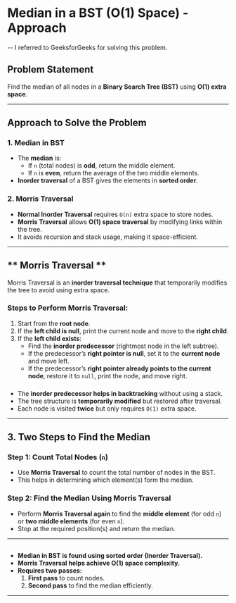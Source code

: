 # Median in a BST (O(1) Space) - Approach

-- I referred to GeeksforGeeks for solving this problem.

##  Problem Statement
Find the median of all nodes in a **Binary Search Tree (BST)** using **O(1) extra space**.

---

## **Approach to Solve the Problem**

### **1. Median in BST**
- The **median** is:
  - If `n` (total nodes) is **odd**, return the middle element.
  - If `n` is **even**, return the average of the two middle elements.
- **Inorder traversal** of a BST gives the elements in **sorted order**.

### **2. Morris Traversal**
- **Normal Inorder Traversal** requires `O(n)` extra space to store nodes.
- **Morris Traversal** allows **O(1) space traversal** by modifying links within the tree.
- It avoids recursion and stack usage, making it space-efficient.

---

## ** Morris Traversal **
Morris Traversal is an **inorder traversal technique** that temporarily modifies the tree to avoid using extra space.

### **Steps to Perform Morris Traversal:**
1. Start from the **root node**.
2. If the **left child is null**, print the current node and move to the **right child**.
3. If the **left child exists**:
   - Find the **inorder predecessor** (rightmost node in the left subtree).
   - If the predecessor’s **right pointer is null**, set it to the **current node** and move left.
   - If the predecessor’s **right pointer already points to the current node**, restore it to `null`, print the node, and move right.

### 
- The **inorder predecessor helps in backtracking** without using a stack.
- The tree structure is **temporarily modified** but restored after traversal.
- Each node is visited **twice** but only requires `O(1)` extra space.

---

## **3. Two Steps to Find the Median**
### **Step 1: Count Total Nodes (`n`)**
- Use **Morris Traversal** to count the total number of nodes in the BST.
- This helps in determining which element(s) form the median.

### **Step 2: Find the Median Using Morris Traversal**
- Perform **Morris Traversal again** to find the **middle element** (for odd `n`) or **two middle elements** (for even `n`).
- Stop at the required position(s) and return the median.

---

## 
- **Median in BST is found using sorted order (Inorder Traversal).**
- **Morris Traversal helps achieve O(1) space complexity.**
- **Requires two passes:**
  1. **First pass** to count nodes.
  2. **Second pass** to find the median efficiently.

---
